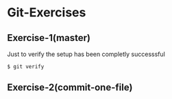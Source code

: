 # Git-Exercises

## Exercise-1(master)
Just to verify the setup has been completly successsful
```shell
$ git verify
```
## Exercise-2(commit-one-file)
